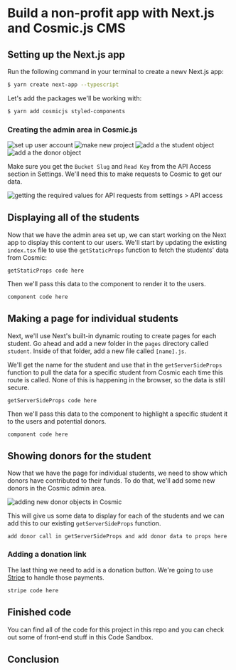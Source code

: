 # Build a non-profit app with Next.js and Cosmic.js CMS

## Setting up the Next.js app

Run the following command in your terminal to create a newv Next.js app:

```bash
$ yarn create next-app --typescript
```

Let's add the packages we'll be working with:

```bash
$ yarn add cosmicjs styled-components
```

### Creating the admin area in Cosmic.js

![set up user account]()
![make new project]()
![add a the student object]()
![add a the donor object]()

Make sure you get the `Bucket Slug` and `Read Key` from the API Access section in Settings. We'll need this to make requests to Cosmic to get our data.

![getting the required values for API requests from settings > API access]()

## Displaying all of the students

Now that we have the admin area set up, we can start working on the Next app to display this content to our users. We'll start by updating the existing `index.tsx` file to use the `getStaticProps` function to fetch the students' data from Cosmic:

```tsx
getStaticProps code here
```

Then we'll pass this data to the component to render it to the users.

```tsx
component code here
```

## Making a page for individual students

Next, we'll use Next's built-in dynamic routing to create pages for each student. Go ahead and add a new folder in the `pages` directory called `student`. Inside of that folder, add a new file called `[name].js`.

We'll get the name for the student and use that in the `getServerSideProps` function to pull the data for a specific student from Cosmic each time this route is called. None of this is happening in the browser, so the data is still secure.

```tsx
getServerSideProps code here
```

Then we'll pass this data to the component to highlight a specific student it to the users and potential donors.

```tsx
component code here
```

## Showing donors for the student

Now that we have the page for individual students, we need to show which donors have contributed to their funds. To do that, we'll add some new donors in the Cosmic admin area.

![adding new donor objects in Cosmic]()

This will give us some data to display for each of the students and we can add this to our existing `getServerSideProps` function.

```tsx
add donor call in getServerSideProps and add donor data to props here
```

### Adding a donation link

The last thing we need to add is a donation button. We're going to use [Stripe](https://stripe.com/) to handle those payments.

```tsx
stripe code here
```

## Finished code

You can find all of the code for this project in this repo and you can check out some of front-end stuff in this Code Sandbox.

## Conclusion